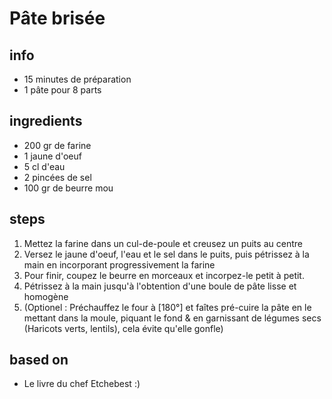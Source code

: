 # Pâte brisée

## info  
* 15 minutes de préparation
* 1 pâte pour 8 parts

## ingredients
* 200 gr de farine
* 1 jaune d'oeuf
* 5 cl d'eau
* 2 pincées de sel
* 100 gr de beurre mou

## steps  
1. Mettez la farine dans un cul-de-poule et creusez un puits au centre
2. Versez le jaune d'oeuf, l'eau et le sel dans le puits, puis pétrissez à la main en incorporant progressivement la farine
3. Pour finir, coupez le beurre en morceaux et incorpez-le petit à petit. 
4. Pétrissez à la main jusqu'à l'obtention d'une boule de pâte lisse et homogène 
6. (Optionel : Préchauffez le four à [180°] et faîtes pré-cuire la pâte en le mettant dans la moule, piquant le fond & en garnissant de légumes secs (Haricots verts, lentils), cela évite qu'elle gonfle)

## based on  
* Le livre du chef Etchebest :)